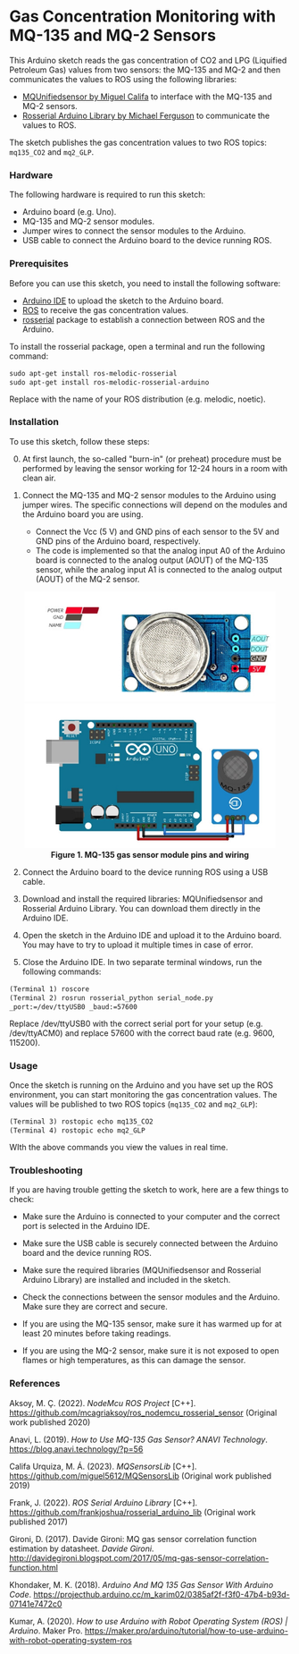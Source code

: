 # Gas Concentration Monitoring with MQ-135 and MQ-2 Sensors
This Arduino sketch reads the gas concentration of CO2 and LPG (Liquified Petroleum Gas) values from two sensors: the MQ-135 and MQ-2 and then communicates the values to ROS using the following libraries:

- [MQUnifiedsensor by Miguel Califa](https://github.com/miguel5612/MQSensorsLib) to interface with the MQ-135 and MQ-2 sensors.
- [Rosserial Arduino Library by Michael Ferguson](https://github.com/frankjoshua/rosserial_arduino_lib) to communicate the values to ROS.

The sketch publishes the gas concentration values to two ROS topics: `mq135_CO2` and `mq2_GLP`.

### Hardware
 
The following hardware is required to run this sketch:

- Arduino board (e.g. Uno).
- MQ-135 and MQ-2 sensor modules.
- Jumper wires to connect the sensor modules to the Arduino.
- USB cable to connect the Arduino board to the device running ROS.

### Prerequisites

Before you can use this sketch, you need to install the following software:

- [Arduino IDE](https://www.arduino.cc/en/Main/Software) to upload the sketch to the Arduino board.
- [ROS](http://wiki.ros.org/Installation) to receive the gas concentration values.
- [rosserial](http://wiki.ros.org/rosserial) package to establish a connection between ROS and the Arduino.

To install the rosserial package, open a terminal and run the following command:

```
sudo apt-get install ros-melodic-rosserial
sudo apt-get install ros-melodic-rosserial-arduino
```
Replace <rosdistro> with the name of your ROS distribution (e.g. melodic, noetic).

### Installation

  To use this sketch, follow these steps:
  
0. At first launch, the so-called "burn-in" (or preheat) procedure must be performed by leaving the sensor working for 12-24 hours in a room with clean air.

1. Connect the MQ-135 and MQ-2 sensor modules to the Arduino using jumper wires. The specific connections will depend on the modules and the Arduino board you are using.

    - Connect the Vcc (5 V) and GND pins of each sensor to the 5V and GND pins of the Arduino board, respectively.
    - The code is implemented so that the analog input A0 of the Arduino board is connected to the analog output (AOUT) of the MQ-135 sensor, while the analog input A1 is connected to the analog output (AOUT) of the MQ-2 sensor.
    
<p align="center">
  <img src="Images/MQ-135-pin.jpg" width="450" />
  <img src="Images/MQ-135-wire.jpg" width="450" />
  <br>
  <strong>Figure 1. MQ-135 gas sensor module pins and wiring</strong>
</p>

2. Connect the Arduino board to the device running ROS using a USB cable.

3. Download and install the required libraries: MQUnifiedsensor and Rosserial Arduino Library. You can download them directly in the Arduino IDE.

4. Open the sketch in the Arduino IDE and upload it to the Arduino board. You may have to try to upload it multiple times in case of error.

5. Close the Arduino IDE. In two separate terminal windows, run the following commands:

```
(Terminal 1) roscore
(Terminal 2) rosrun rosserial_python serial_node.py _port:=/dev/ttyUSB0 _baud:=57600
```
Replace /dev/ttyUSB0 with the correct serial port for your setup (e.g. /dev/ttyACM0) and replace 57600 with the correct baud rate (e.g. 9600, 115200).

### Usage

Once the sketch is running on the Arduino and you have set up the ROS environment, you can start monitoring the gas concentration values. The values will be published to two ROS topics (`mq135_CO2` and `mq2_GLP`):

```
(Terminal 3) rostopic echo mq135_CO2
(Terminal 4) rostopic echo mq2_GLP
```
WIth the above commands you view the values in real time.

### Troubleshooting

If you are having trouble getting the sketch to work, here are a few things to check:

- Make sure the Arduino is connected to your computer and the correct port is selected in the Arduino IDE.

- Make sure the USB cable is securely connected between the Arduino board and the device running ROS.

- Make sure the required libraries (MQUnifiedsensor and Rosserial Arduino Library) are installed and included in the sketch.

- Check the connections between the sensor modules and the Arduino. Make sure they are correct and secure.

- If you are using the MQ-135 sensor, make sure it has warmed up for at least 20 minutes before taking readings.

- If you are using the MQ-2 sensor, make sure it is not exposed to open flames or high temperatures, as this can damage the sensor.

### References

Aksoy, M. Ç. (2022). _NodeMcu ROS Project_ [C++]. https://github.com/mcagriaksoy/ros_nodemcu_rosserial_sensor (Original work published 2020)

Anavi, L. (2019). _How to Use MQ-135 Gas Sensor? ANAVI Technology_. https://blog.anavi.technology/?p=56

Califa Urquiza, M. Á. (2023). _MQSensorsLib_ [C++]. https://github.com/miguel5612/MQSensorsLib (Original work published 2019)

Frank, J. (2022). _ROS Serial Arduino Library_ [C++]. https://github.com/frankjoshua/rosserial_arduino_lib (Original work published 2017)

Gironi, D. (2017). Davide Gironi: MQ gas sensor correlation function estimation by datasheet. _Davide Gironi_. http://davidegironi.blogspot.com/2017/05/mq-gas-sensor-correlation-function.html

Khondaker, M. K. (2018). _Arduino And MQ 135 Gas Sensor With Arduino Code_. https://projecthub.arduino.cc/m_karim02/0385af2f-f3f0-47b4-b93d-07141e7472c0

Kumar, A. (2020). _How to use Arduino with Robot Operating System (ROS) | Arduino_. Maker Pro. https://maker.pro/arduino/tutorial/how-to-use-arduino-with-robot-operating-system-ros
